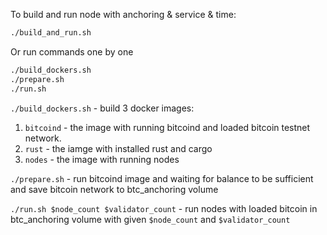 To build and run node with anchoring & service & time:
```bash
./build_and_run.sh
```
Or run commands one by one
```bash
./build_dockers.sh
./prepare.sh
./run.sh
```

`./build_dockers.sh` - build 3 docker images:
1) `bitcoind` - the image with running bitcoind and loaded bitcoin testnet network.
2) `rust` - the iamge with installed rust and cargo
3) `nodes` - the image with running nodes

`./prepare.sh` - run bitcoind image and waiting for balance to be sufficient and save
bitcoin network to btc_anchoring volume

`./run.sh $node_count $validator_count` - run nodes with loaded bitcoin in btc_anchoring
volume with given `$node_count` and `$validator_count`
